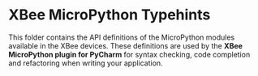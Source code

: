 XBee MicroPython Typehints
==========================

This folder contains the API definitions of the MicroPython modules available
in the XBee devices. These definitions are used by the **XBee MicroPython
plugin for PyCharm** for syntax checking, code completion and refactoring
when writing your application.